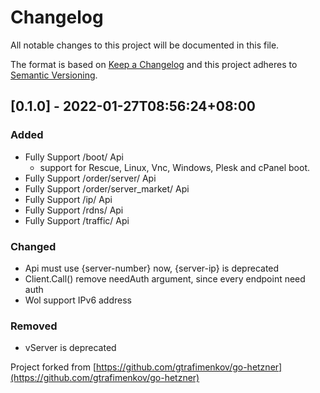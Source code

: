 # Changelog

All notable changes to this project will be documented in this file.

The format is based on [Keep a Changelog](http://keepachangelog.com/en/1.0.0/)
and this project adheres to [Semantic Versioning](http://semver.org/spec/v2.0.0.html).

## [0.1.0] - 2022-01-27T08:56:24+08:00

### Added

- Fully Support /boot/ Api
    - support for Rescue, Linux, Vnc, Windows, Plesk and cPanel boot.
- Fully Support /order/server/ Api
- Fully Support /order/server_market/ Api
- Fully Support /ip/ Api
- Fully Support /rdns/ Api
- Fully Support /traffic/ Api

### Changed

- Api must use {server-number} now, {server-ip} is deprecated
- Client.Call() remove needAuth argument, since every endpoint need auth
- Wol support IPv6 address

### Removed

- vServer is deprecated

Project forked from [https://github.com/gtrafimenkov/go-hetzner](https://github.com/gtrafimenkov/go-hetzner)
